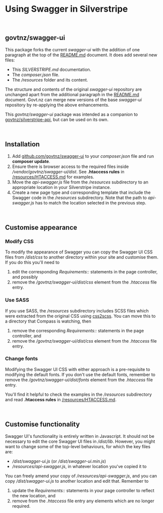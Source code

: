 # Using Swagger in Silverstripe

&nbsp;
## govtnz/swagger-ui
This package forks the current *swagger-ui* with the addition of one paragraph at the top of the [README.md](README.md) document.
It does add several new files:
* This *SILVERSTRIPE.md* documentation.
* The *composer.json* file.
* The */resources* folder and its content.

The structure and contents of the original *swagger-ui* repository are unchanged apart from the additional paragraph in the [README.md](README.md) document.
Govt.nz can merge new versions of the base *swagger-ui* repository by re-applying the above enhancements.
 
This *govtnz/swagger-ui* package was intended as a companion to [govtnz/silverstripe-api](https://github.com/govtnz/silverstripe-api), but can be used on its own.

&nbsp;
## Installation
1. Add [github.com/govtnz/swagger-ui](https://github.com/govtnz/swagger-ui) to your *composer.json* file and run **composer update**.
1. Ensure there is browser access to the required files inside */vendor/govtnz/swagger-ui/dist*. See **.htaccess rules** in [/resources/HTACCESS.md](/resources/HTACCESS.md) for examples.
1. Move the *api-swagger.js* file from the */resources* subdirectory to an appropriate location in your Silverstripe instance.
1. Create a new page type and corresponding template that include the Swagger code in the */resources* subdirectory. 
Note that the path to *api-swagger.js* has to match the location selected in the previous step.

&nbsp;
## Customise appearance
### Modify CSS
To modify the appearance of Swagger you can copy the Swagger UI CSS files from */dist/css* to another directory within your site and customise them.
If you do this you'll need to 
1. edit the corresponding *Requirements::* statements in the page controller, and possibly
1. remove the */govtnz/swagger-ui/dist/css* element from the *.htaccess* file entry.

### Use SASS
If you use SASS, the */resources* subdirectory includes SCSS files which were extracted from the original CSS using [css2scss](http://sebastianpontow.de/css2compass/).
You can move this to a directory that Compass is watching, then
1. remove the corresponding *Requirements::* statements in the page controller, and
1. remove the */govtnz/swagger-ui/dist/css* element from the *.htaccess* file entry.

### Change fonts
Modifying the Swagger UI CSS with either approach is a pre-requisite to modifying the default fonts. 
If you don't use the default fonts, remember to remove the */govtnz/swagger-ui/dist/fonts* element from the *.htaccess* file entry.

You'll find it helpful to check the examples in the */resources* subdirectory and read **.htaccess rules** in [/resources/HTACCESS.md](/resources/HTACCESS.md).

&nbsp;
## Customise functionality
Swagger UI's functionality is entirely written in Javascript.
It should not be necessary to edit the core Swagger UI files in */dist/lib*.
However, you might want to change some of the top-level behaviours, for which the key files are:
* */dist/swagger-ui.js* (or */dist/swagger-ui.min.js*)
* */resources/api-swagger.js*, in whatever location you've copied it to

You can freely amend your copy of */resources/api-swagger.js*, and you can copy */dist/swagger-ui.js* to another location and edit that.
Remember to 
1. update the *Requirements::* statements in your page controller to reflect the new location, and 
1. remove from the *.htaccess* file entry any elements which are no longer required.

